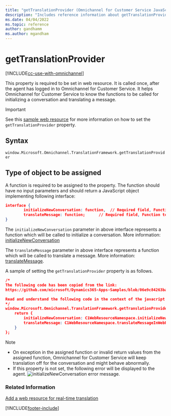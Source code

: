 ```yaml
---
title: "getTranslationProvider (Omnichannel for Customer Service JavaScript property reference) | MicrosoftDocs"
description: "Includes reference information about getTranslationProvider property in Omnichannel JavaScript API reference."
ms.date: 04/04/2022
ms.topic: reference
author: gandhamm
ms.author: mgandham
---
```


# getTranslationProvider

[!INCLUDE[cc-use-with-omnichannel](../../../../includes/cc-use-with-omnichannel.md)]

This property is required to be set in web resource. It is called once, after the agent has logged in to Omnichannel for Customer Service. It helps Omnichannel for Customer Service to know the functions to be called for initializing a conversation and translating a message.

> [!IMPORTANT]
> See this [sample web resource](https://github.com/microsoft/Dynamics365-Apps-Samples/blob/06e9c84263bac81e7411f95365c5e792aca15122/customer-service/omnichannel/real-time-translation/webResourceV2.js#L452) for more information on how to set the `getTranslationProvider` property.

## Syntax

`window.Microsoft.Omnichannel.TranslationFramework.getTranslationProvider`

## Type of object to be assigned

A function is required to be assigned to the property. The function should have no input parameters and should return a JavaScript object implementing following interface:

```json
interface { 
        initializeNewConversation: function,  // Required field, Function to be called to initialize a conversation
        translateMessage: function;      // Required field, Function to be called to translate a message
}
```

The `initializeNewConversation` parameter in above interface represents a function which will be called to initialize a conversation. More information: [initializeNewConversation](/dynamics365/customer-service/developer/reference/methods/initializeNewConversation)

The `translateMessage` parameter in above interface represents a function which will be called to translate a message. More information: [translateMessage](/dynamics365/customer-service/developer/reference/methods/translateMessage).

A sample of setting the `getTranslationProvider` property is as follows.

```json
/* 
The following code has been copied from the link: 
https://github.com/microsoft/Dynamics365-Apps-Samples/blob/06e9c84263bac81e7411f95365c5e792aca15122/customer-service/omnichannel/real-time-translation/webResourceV2.js#L452

Read and understand the following code in the context of the javacript file that is mentioned in the preceding line. 
*/
window.Microsoft.Omnichannel.TranslationFramework.getTranslationProvider = function () {
	return {
		initializeNewConversation: C1WebResourceNamespace.initializeNewConversationInWebResource,
		translateMessage: C1WebResourceNamespace.translateMessageInWebResource
	}
};
```

> [!Note]
>
> - On exception in the assigned function or invalid return values from the assigned function, Omnichannel for Customer Service will keep translation off for the conversation and might behave abnormally.
> - If this property is not set, the following error will be displayed to the agent.
> ![initializeNewConversation error message.](../../../media/initializeconversation-api-error.png "initializeNewConversation error message")

### Related Information

[Add a web resource for real-time translation](../../add-web-resource-real-time-translation.md)  


[!INCLUDE[footer-include](../../../../includes/footer-banner.md)]
